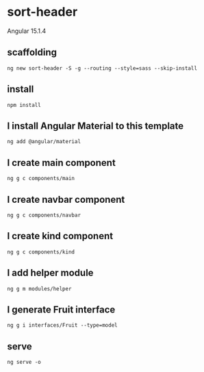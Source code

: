# sort-header

Angular 15.1.4

## scaffolding

```shell
ng new sort-header -S -g --routing --style=sass --skip-install
```

## install

```shell
npm install
```

## I install Angular Material to this template

```shell
ng add @angular/material
```

## I create main component

```shell
ng g c components/main
```

## I create navbar component

```shell
ng g c components/navbar
```

## I create kind component

```shell
ng g c components/kind
```

## I add helper module

```shell
ng g m modules/helper
```

## I generate Fruit interface

```shell
ng g i interfaces/Fruit --type=model
```

## serve

```shell
ng serve -o
```
